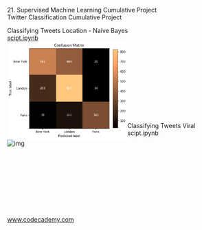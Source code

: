 <p>21. Supervised Machine Learning Cumulative Project</br>
Twitter Classification Cumulative Project</p>

Classifying Tweets Location - Naive Bayes</br>
<a href="classifying_tweets_location.ipynb">
scipt.ipynb</br>
<img src="classifying_tweets_location.png" alt="img" width="280px" align="left"></a></br></br></br></br></br></br></br></br></br></br></br>
Classifying Tweets Viral</br>
scipt.ipynb</br>
<a href="classifying_tweets_viral.png">
<img src="classifying_tweets_viral.ipynb" alt="img" width="280px" align="left"></a></br></br></br></br></br></br></br></br></br></br>



www.codecademy.com
